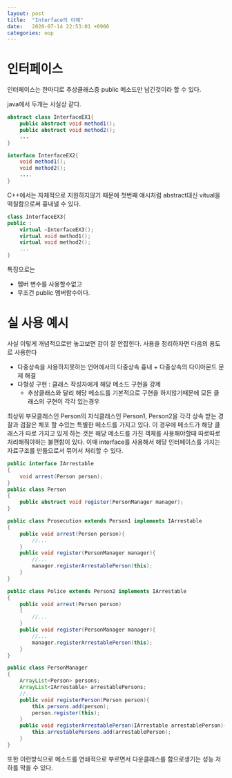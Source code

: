 ```yaml
---
layout: post
title:  "Interface의 이해"
date:   2020-07-14 22:53:01 +0900
categories: oop
---
```


# 인터페이스

인터페이스는 한마디로 추상클래스중 public 메소드만 남긴것이라 할 수 있다.

java에서 두개는 사실상 같다.
```java
abstract class InterfaceEX1{
    public abstract void method1();
    public abstract void method2();
    ...
}

interface InterfaceEX2{
    void method1();
    void method2();
    ....
}
```

C++에서는 자체적으로 지원하지않기 때문에 첫번째 얘시처럼 abstract대신 vitual을 떡칠함으로써 흉내낼 수 있다. 

```c++
class InterfaceEX3{
public :
    virtual ~InterfaceEX3();
    virtual void method1();
    virtual void method2();
    ...
}
```

특징으로는
- 멤버 변수를 사용할수없고 
- 무조건 public 멤버함수이다.

# 실 사용 예시

사실 이렇게 개념적으로만 놓고보면 감이 잘 안잡힌다. 사용을 정리하자면 다음의 용도로 사용한다

- 다중상속을 사용하지못하는 언어에서의 다중상속 흉내 + 다중상속의 다이아몬드 문제 해결
- 다형성 구현 : 클래스 작성자에게 해당 메소드 구현을 강제
  - 추상클래스와 달리 해당 메소드를 기본적으로 구현을 하지않기때문에 모든 클래스의 구현이 각각 있는경우


최상위 부모클래스인 Person의 자식클래스인 Person1, Person2을 각각 상속 받는 경찰과 검찰은 체포 할 수있는 특별한 메소드를 가지고 있다. 이 경우에 메소드가 해당 클래스가 따로 가지고 있게 하는 것은 해당 메소드를 가진 객체를 사용해야할때 따로따로 처리해줘야하는 불편함이 있다. 이때 interface를 사용해서 해당 인터페이스를 가지는 자료구조를 만듦으로서 묶어서 처리할 수 있다.

```java
public interface IArrestable
{
    void arrest(Person person);
}
public class Person
{
    public abstract void register(PersonManager manager);
}

public class Prosecution extends Person1 implements IArrestable
{
    public void arrest(Person person){
        //...
    }
    public void register(PersonManager manager){
        //...
        manager.registerArrestablePerson(this);
    }
}

public class Police extends Person2 implements IArrestable
{
    public void arrest(Person person)
    {
        //...
    }
    public void register(PersonManager manager){
        //...
        manager.registerArrestablePerson(this);
    }
}

public class PersonManager
{
    ArrayList<Person> persons;
    ArrayList<IArrestable> arrestablePersons;
    //..
    public void registerPerson(Person person){
        this.persons.add(person);
        person.register(this);
    }
    public void registerArrestablePerson(IArrestable arrestablePerson){
        this.arrestablePersons.add(arrestablePerson);
    }
}
```
또한 이런방식으로 메소드를 연쇄적으로 부르면서 다운클래스를 함으로생기는 성능 저하를 막을 수 있다.



